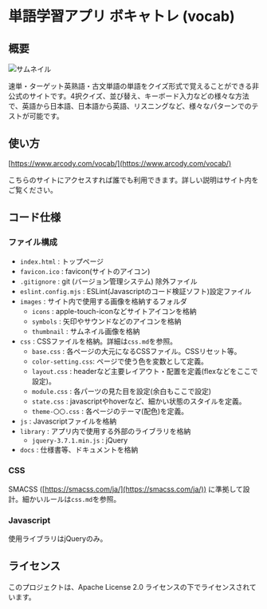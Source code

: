 # 単語学習アプリ ボキャトレ (vocab)

## 概要

![サムネイル](../images/thumbnail/thumbnail.png)

速単・ターゲット英熟語・古文単語の単語をクイズ形式で覚えることができる非公式のサイトです。4択クイズ、並び替え、キーボード入力などの様々な方法で、英語から日本語、日本語から英語、リスニングなど、様々なパターンでのテストが可能です。

## 使い方

[https://www.arcody.com/vocab/](https://www.arcody.com/vocab/)

こちらのサイトにアクセスすれば誰でも利用できます。詳しい説明はサイト内をご覧ください。

## コード仕様

### ファイル構成

- `index.html` : トップページ
- `favicon.ico` : favicon(サイトのアイコン)
- `.gitignore` : git (バージョン管理システム) 除外ファイル
- `eslint.config.mjs` : ESLint(Javascriptのコード検証ソフト)設定ファイル
- `images` : サイト内で使用する画像を格納するフォルダ
  - `icons` : apple-touch-iconなどサイトアイコンを格納
  - `symbols` : 矢印やサウンドなどのアイコンを格納
  - `thumbnail` : サムネイル画像を格納
- `css` : CSSファイルを格納。詳細は`css.md`を参照。
  - `base.css` : 各ページの大元になるCSSファイル。CSSリセット等。
  - `color-setting.css`: ページで使う色を変数として定義。
  - `layout.css` : headerなど主要レイアウト・配置を定義(flexなどをここで設定)。
  - `module.css` : 各パーツの見た目を設定(余白もここで設定)
  - `state.css` : javascriptやhoverなど、細かい状態のスタイルを定義。
  - `theme-〇〇.css` : 各ページのテーマ(配色)を定義。
- `js` : Javascriptファイルを格納
- `library` : アプリ内で使用する外部のライブラリを格納
  - `jquery-3.7.1.min.js` : jQuery
- `docs` : 仕様書等、ドキュメントを格納

### CSS

SMACSS ([https://smacss.com/ja/](https://smacss.com/ja/)) に準拠して設計。細かいルールは`css.md`を参照。

### Javascript

使用ライブラリはjQueryのみ。

## ライセンス

このプロジェクトは、Apache License 2.0 ライセンスの下でライセンスされています。
